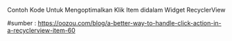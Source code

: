 Contoh Kode Untuk Mengoptimalkan Klik Item didalam Widget RecyclerView

#sumber : https://oozou.com/blog/a-better-way-to-handle-click-action-in-a-recyclerview-item-60

